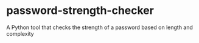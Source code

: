 # password-strength-checker
A Python tool that checks the strength of a password based on length and complexity
